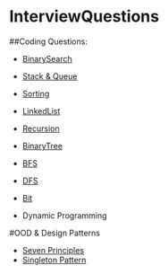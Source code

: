 # InterviewQuestions

##Coding Questions:

- [BinarySearch](https://github.com/hengc16/InterviewQuestions/tree/master/src/com/heng/code/binarysearch)

- [Stack & Queue](https://github.com/hengc16/InterviewQuestions/tree/master/src/com/heng/code/stackqueue)

- [Sorting](https://github.com/hengc16/InterviewQuestions/tree/master/src/com/heng/code/sorting)

- [LinkedList](https://github.com/hengc16/InterviewQuestions/tree/master/src/com/heng/code/linkedList)

- [Recursion](https://github.com/hengc16/InterviewQuestions/tree/master/src/com/heng/code/recursion)

- [BinaryTree](https://github.com/hengc16/InterviewQuestions/tree/master/src/com/heng/code/binarytree)

- [BFS](https://github.com/hengc16/InterviewQuestions/tree/master/src/com/heng/code/bfs)

- [DFS](https://github.com/hengc16/InterviewQuestions/tree/master/src/com/heng/code/dfs)

- [Bit](https://github.com/hengc16/InterviewQuestions/tree/master/src/com/heng/code/bit)

- Dynamic Programming

#OOD & Design Patterns

- [Seven Principles](https://github.com/hengc16/InterviewQuestions/blob/master/src/com/heng/ood/designpattern/seven%20principles.png)
- [Singleton Pattern](https://github.com/hengc16/InterviewQuestions/blob/master/src/com/heng/ood/designpattern/Singleton%20Pattern.png)

